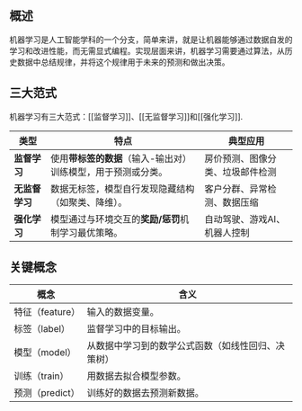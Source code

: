 ## 概述

机器学习是人工智能学科的一个分支，简单来讲，就是让机器能够通过数据自发的学习和改进性能，而无需显式编程。实现层面来讲，机器学习需要通过算法，从历史数据中总结规律，并将这个规律用于未来的预测和做出决策。

## 三大范式

机器学习有三大范式：[[监督学习]]、[[无监督学习]]和[[强化学习]].

|**类型**|特点|典型应用|
|---|---|---|
|**监督学习**|使用**带标签的数据**（输入-输出对）训练模型，用于预测或分类。|房价预测、图像分类、垃圾邮件检测|
|**无监督学习**|数据无标签，模型自行发现隐藏结构（如聚类、降维）。|客户分群、异常检测、数据压缩|
|**强化学习**|模型通过与环境交互的**奖励/惩罚**机制学习最优策略。|自动驾驶、游戏AI、机器人控制|

## 关键概念

| 概念          | 含义                        |
| ----------- | ------------------------- |
| 特征（feature） | 输入的数据变量。                  |
| 标签（label）   | 监督学习中的目标输出。               |
| 模型（model）   | 从数据中学习到的数学公式函数（如线性回归、决策树） |
| 训练（train）   | 用数据去拟合模型参数。               |
| 预测（predict） | 训练好的数据去预测新数据。             |
